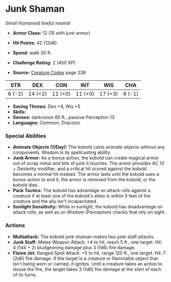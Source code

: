 # Junk Shaman

*Small* *Humanoid* *lawful neutral*

- **Armor Class:** 12 (15 with junk armor)
- **Hit Points:** 42 (12d6)
- **Speed:** walk 30 ft.

- **Challenge Rating:** 2 (450 XP)
- **Source:** [Creature Codex](https://koboldpress.com/kpstore/product/creature-codex-for-5th-edition-dnd) page 238

| STR | DEX | CON | INT | WIS | CHA |
| --- | --- | --- | --- | --- | --- |
| 6 (-2) | 14 (+2) | 11 (+0) | 11 (+0) | 17 (+3) | 9 (-1) |

- **Saving Throws**: Dex +4, Wis +5
- **Skills:** 
- **Senses:** darkvision 60 ft., passive Perception 13
- **Languages:** Common, Draconic

### Special Abilities

- **Animate Objects (1/Day):** The kobold casts animate objects without any components. Wisdom is its spellcasting ability.
- **Junk Armor:** As a bonus action, the kobold can create magical armor out of scrap metal and bits of junk it touches. The armor provides AC 13 + Dexterity modifier, and a critical hit scored against the kobold becomes a normal hit instead. The armor lasts until the kobold uses a bonus action to end it, the armor is removed from the kobold, or the kobold dies.
- **Pack Tactics:** The kobold has advantage on attack rolls against a creature if at least one of the kobold's allies is within 5 feet of the creature and the ally isn't incapacitated.
- **Sunlight Sensitivity:** While in sunlight, the kobold has disadvantage on attack rolls, as well as on Wisdom (Perception) checks that rely on sight.

### Actions

- **Multiattack:** The kobold junk shaman makes two junk staff attacks.
- **Junk Staff:** Melee Weapon Attack: +4 to hit, reach 5 ft., one target. Hit: 4 (1d4 + 2) bludgeoning damage plus 3 (1d6) fire damage.
- **Flame Jet:** Ranged Spell Attack: +5 to hit, range 120 ft., one target. Hit: 7 (2d6) fire damage. If the target is a creature or flammable object that isn't being worn or carried, it ignites. Until a creature takes an action to douse the fire, the target takes 3 (1d6) fire damage at the start of each of its turns.


